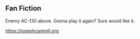 Fan Fiction
-----------
Enemy AC-130 above.
Gonna play it again?
Sure would like it.

https://josephcantrell.org
